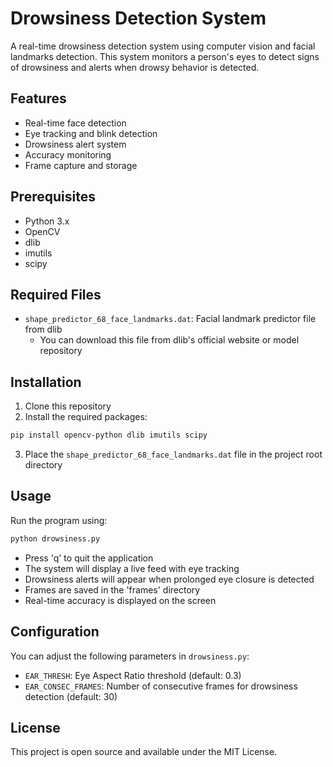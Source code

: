 # Drowsiness Detection System

A real-time drowsiness detection system using computer vision and facial landmarks detection. This system monitors a person's eyes to detect signs of drowsiness and alerts when drowsy behavior is detected.

## Features

- Real-time face detection
- Eye tracking and blink detection
- Drowsiness alert system
- Accuracy monitoring
- Frame capture and storage

## Prerequisites

- Python 3.x
- OpenCV
- dlib
- imutils
- scipy

## Required Files

- `shape_predictor_68_face_landmarks.dat`: Facial landmark predictor file from dlib
  - You can download this file from dlib's official website or model repository

## Installation

1. Clone this repository
2. Install the required packages:
```bash
pip install opencv-python dlib imutils scipy
```
3. Place the `shape_predictor_68_face_landmarks.dat` file in the project root directory

## Usage

Run the program using:
```bash
python drowsiness.py
```

- Press 'q' to quit the application
- The system will display a live feed with eye tracking
- Drowsiness alerts will appear when prolonged eye closure is detected
- Frames are saved in the 'frames' directory
- Real-time accuracy is displayed on the screen

## Configuration

You can adjust the following parameters in `drowsiness.py`:
- `EAR_THRESH`: Eye Aspect Ratio threshold (default: 0.3)
- `EAR_CONSEC_FRAMES`: Number of consecutive frames for drowsiness detection (default: 30)

## License

This project is open source and available under the MIT License.
